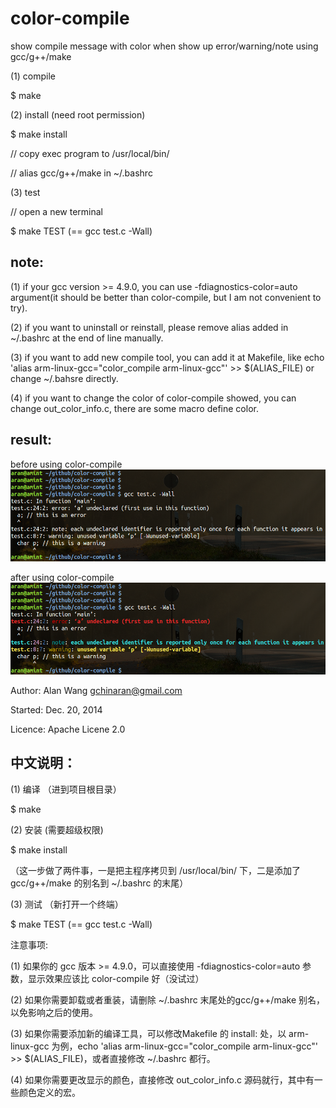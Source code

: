color-compile
=============

show compile message with color when show up error/warning/note using gcc/g++/make

(1) compile

$ make

(2) install (need root permission)

$ make install

// copy exec program to /usr/local/bin/

// alias gcc/g++/make in ~/.bashrc

(3) test

// open a new terminal

$ make TEST (== gcc test.c -Wall)

note:
-----
(1) if your gcc version >= 4.9.0, you can use -fdiagnostics-color=auto argument(it should be better than color-compile, but I am not convenient to try).

(2) if you want to uninstall or reinstall, please remove alias added in ~/.bashrc at the end of line manually.

(3) if you want to add new compile tool, you can add it at Makefile, like echo 'alias arm-linux-gcc="color_compile arm-linux-gcc"' >> $(ALIAS_FILE) or change ~/.bahsre directly.

(4) if you want to change the color of color-compile showed, you can change out_color_info.c, there are some macro define color.

result:
-------
before using color-compile
![before using color-compile](https://github.com/chinaran/my-pictures/blob/master/color-compile/before.png)

after using color-compile
![after using color-compile](https://github.com/chinaran/my-pictures/blob/master/color-compile/after.png)

Author: Alan Wang <gchinaran@gmail.com>

Started: Dec. 20, 2014

Licence: Apache Licene 2.0

中文说明：
---------
(1) 编译 （进到项目根目录）

$ make

(2) 安装 (需要超级权限)

$ make install

（这一步做了两件事，一是把主程序拷贝到 /usr/local/bin/ 下，二是添加了 gcc/g++/make 的别名到 ~/.bashrc 的末尾）

(3) 测试 （新打开一个终端）

$ make TEST  (== gcc test.c -Wall)

注意事项:

(1) 如果你的 gcc 版本 >= 4.9.0，可以直接使用 -fdiagnostics-color=auto 参数，显示效果应该比 color-compile 好（没试过）

(2) 如果你需要卸载或者重装，请删除 ~/.bashrc 末尾处的gcc/g++/make 别名，以免影响之后的使用。

(3) 如果你需要添加新的编译工具，可以修改Makefile 的 install: 处，以 arm-linux-gcc 为例，echo 'alias arm-linux-gcc="color_compile arm-linux-gcc"' >> $(ALIAS_FILE)，或者直接修改 ~/.bashrc 都行。

(4) 如果你需要更改显示的颜色，直接修改 out_color_info.c 源码就行，其中有一些颜色定义的宏。
